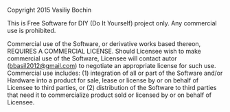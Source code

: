 Copyright 2015 Vasiliy Bochin

This is Free Software for DIY (Do It Yourself) project only.
Any commercial use is prohibited.

Commercial use of the Software, or derivative works based thereon,  
REQUIRES A COMMERCIAL LICENSE.  Should Licensee wish to make commercial 
use of the Software, Licensee will contact autor (bbasil2012@gmail.com) to 
negotiate an appropriate license for such use. Commercial use includes: 
(1) integration of all or part of the Software and/or Hardware into a product for sale, 
lease or license by or on behalf of Licensee to third parties, or 
(2) distribution of the Software to third parties that need it to 
commercialize product sold or licensed by or on behalf of Licensee.
